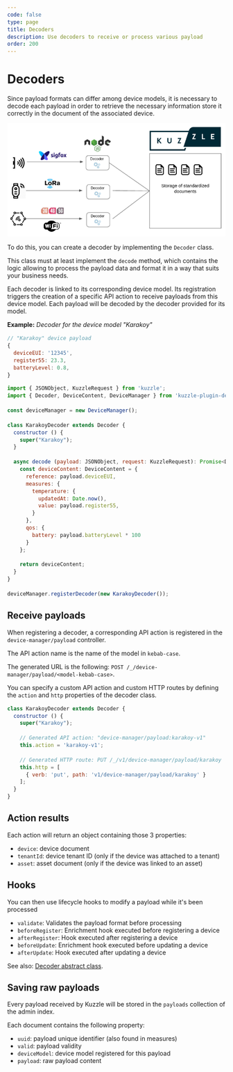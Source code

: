 ```yaml
---
code: false
type: page
title: Decoders
description: Use decoders to receive or process various payload
order: 200
---
```


# Decoders

Since payload formats can differ among device models, it is necessary to decode each payload in order to retrieve the necessary information store it correctly in the document of the associated device.

![devices payloads collect and decode schema](./devices-payload-collect-and-decode.png)

To do this, you can create a decoder by implementing the `Decoder` class.

This class must at least implement the `decode` method, which contains the logic allowing to process the payload data and format it in a way that suits your business needs.

Each decoder is linked to its corresponding device model. Its registration triggers the creation of a specific API action to receive payloads from this device model. Each payload will be decoded by the decoder provided for its model.

**Example:** _Decoder for the device model "Karakoy"_

```js
// "Karakoy" device payload
{
  deviceEUI: '12345',
  register55: 23.3,
  batteryLevel: 0.8,
}
```

```js
import { JSONObject, KuzzleRequest } from 'kuzzle';
import { Decoder, DeviceContent, DeviceManager } from 'kuzzle-plugin-device-manager';

const deviceManager = new DeviceManager();

class KarakoyDecoder extends Decoder {
  constructor () {
    super("Karakoy");
  }

  async decode (payload: JSONObject, request: KuzzleRequest): Promise<DeviceContent> {
    const deviceContent: DeviceContent = {
      reference: payload.deviceEUI,
      measures: {
        temperature: {
          updatedAt: Date.now(),
          value: payload.register55,
        }
      },
      qos: {
        battery: payload.batteryLevel * 100
      }
    };

    return deviceContent;
  }
}

deviceManager.registerDecoder(new KarakoyDecoder());
```

## Receive payloads

When registering a decoder, a corresponding API action is registered in the `device-manager/payload` controller.

The API action name is the name of the model in `kebab-case`.

The generated URL is the following: `POST /_/device-manager/payload/<model-kebab-case>`.

You can specify a custom API action and custom HTTP routes by defining the `action` and `http` properties of the decoder class.

```js
class KarakoyDecoder extends Decoder {
  constructor () {
    super("Karakoy");

    // Generated API action: "device-manager/payload:karakoy-v1"
    this.action = 'karakoy-v1';

    // Generated HTTP route: PUT /_/v1/device-manager/payload/karakoy
    this.http = [
      { verb: 'put', path: 'v1/device-manager/payload/karakoy' }
    ];
  }
}
```

## Action results

Each action will return an object containing those 3 properties:
 - `device`: device document
 - `tenantId`: device tenant ID (only if the device was attached to a tenant)
 - `asset`: asset document (only if the device was linked to an asset)

## Hooks 

You can then use lifecycle hooks to modify a payload while it's been processed

  - `validate`: Validates the payload format before processing
  - `beforeRegister`: Enrichment hook executed before registering a device
  - `afterRegister`: Hook executed after registering a device
  - `beforeUpdate`: Enrichment hook executed before updating a device
  - `afterUpdate`: Hook executed after updating a device

See also: [Decoder abstract class](/kuzzle-iot-platform/device-manager/1/classes/decoder).

## Saving raw payloads

Every payload received by Kuzzle will be stored in the `payloads` collection of the admin index.

Each document contains the following property:
  - `uuid`: payload unique identifier (also found in measures)
  - `valid`: payload validity
  - `deviceModel`: device model registered for this payload
  - `payload`: raw payload content
